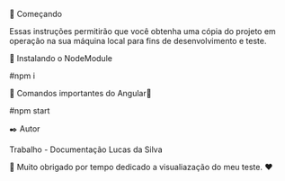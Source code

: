 🚀 Começando

Essas instruções permitirão que você obtenha uma cópia do projeto em operação na sua máquina local para fins de desenvolvimento e teste.

🔧 Instalando o NodeModule

#npm i

📌 Comandos importantes do Angular📌

#npm start

✒️ Autor

Trabalho - Documentação Lucas da Silva

🎁 Muito obrigado por tempo dedicado a visualiazação do meu teste. ❤️
